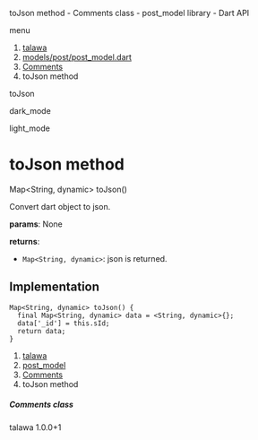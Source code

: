 




toJson method - Comments class - post\_model library - Dart API







menu

1. [talawa](../../index.html)
2. [models/post/post\_model.dart](../../models_post_post_model/models_post_post_model-library.html)
3. [Comments](../../models_post_post_model/Comments-class.html)
4. toJson method

toJson


dark\_mode

light\_mode




# toJson method


Map<String, dynamic>
toJson()

Convert dart object to json.

**params**:
None

**returns**:

* `Map<String, dynamic>`: json is returned.

## Implementation

```
Map<String, dynamic> toJson() {
  final Map<String, dynamic> data = <String, dynamic>{};
  data['_id'] = this.sId;
  return data;
}
```

 


1. [talawa](../../index.html)
2. [post\_model](../../models_post_post_model/models_post_post_model-library.html)
3. [Comments](../../models_post_post_model/Comments-class.html)
4. toJson method

##### Comments class





talawa
1.0.0+1






